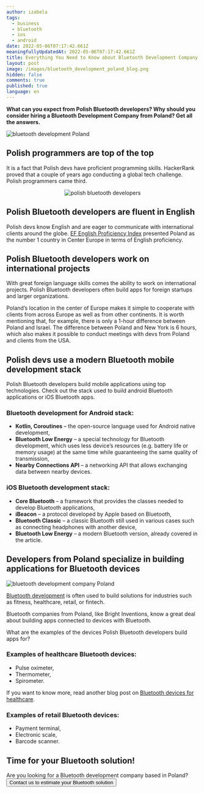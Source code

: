 ```yaml
---
author: izabela
tags:
  - business
  - bluetooth
  - ios
  - android
date: 2022-05-06T07:17:42.661Z
meaningfullyUpdatedAt: 2022-05-06T07:17:42.661Z
title: Everything You Need to Know about Bluetooth Development Company Based in Poland
layout: post
image: /images/bluetooth_development_poland_blog.png
hidden: false
comments: true
published: true
language: en
---
```

**What can you expect from Polish Bluetooth developers? Why should you consider hiring a Bluetooth Development Company from Poland? Get all the answers.**

![bluetooth development Poland](../../static/images/bluetooth_development_poland_blog.png "")

## Polish programmers are top of the top

It is a fact that Polish devs have proficient programming skills. HackerRank proved that a couple of years ago conducting a global tech challenge. Polish programmers came third.

<center>

![polish bluetooth developers](../../static/images/Best_developers_HackerRank.png "")

</center>

## Polish Bluetooth developers are fluent in English

Polish devs know English and are eager to communicate with international clients around the globe. [EF English Proficiency Index](https://kafkadesk.org/2019/07/15/poland-leads-central-europe-in-english-skills/) presented Poland as the number 1 country in Center Europe in terms of English proficiency.

## Polish Bluetooth developers work on international projects

With great foreign language skills comes the ability to work on international projects. Polish Bluetooth developers often build apps for foreign startups and larger organizations. 

Poland’s location in the center of Europe makes it simple to cooperate with clients from across Europe as well as from other continents. It is worth mentioning that, for example, there is only a 1-hour difference between Poland and Israel. The difference between Poland and New York is 6 hours, which also makes it possible to conduct meetings with devs from Poland and clients from the USA.

## Polish devs use a modern Bluetooth mobile development stack

Polish Bluetooth developers build mobile applications using top technologies. Check out the stack used to build android Bluetooth applications or iOS Bluetooth apps.

### Bluetooth development for Android stack:

* **Kotlin, Coroutines** – the open-source language used for Android native development,
* **Bluetooth Low Energy** – a special technology for Bluetooth development, which uses less device’s resources (e.g.  battery life or memory usage) at the same time while guaranteeing the same quality of transmission,
* **Nearby Connections API** – a networking API that allows exchanging data between nearby devices.

### iOS Bluetooth development stack:

* **Core Bluetooth** – a framework that provides the classes needed to develop Bluetooth applications,
* **iBeacon** – a protocol developed by Apple based on Bluetooth,
* **Bluetooth Classic** – a classic Bluetooth still used in various cases such as connecting headphones with another device,
* **Bluetooth Low Energy** – a modern Bluetooth version, already covered in the article.

## Developers from Poland specialize in building applications for Bluetooth devices

![bluetooth development company Poland](../../static/images/blogpost_www_healthcare2.5.png "")

[Bluetooth development](/our-areas/bluetooth-development) is often used to build solutions for industries such as fitness, healthcare, retail, or fintech. 

Bluetooth companies from Poland, like Bright Inventions, know a great deal about building apps connected to devices with Bluetooth.

What are the examples of the devices Polish Bluetooth developers build apps for?

### Examples of healthcare Bluetooth devices:

* Pulse oximeter,
* Thermometer,
* Spirometer.

If you want to know more, read another blog post on [Bluetooth devices for healthcare](/blog/bluetooth-devices-that-change-healthcare/).

### Examples of retail Bluetooth devices:

* Payment terminal,
* Electronic scale,
* Barcode scanner.

<div className="block-button"><h2>Time for your Bluetooth solution!</h2><div>Are you looking for a Bluetooth development company based in Poland?</div><a href="/start-project"><button>Contact us to estimate your Bluetooth solution</button></a></div>
